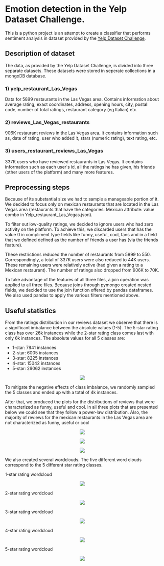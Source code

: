 # Emotion detection in the Yelp Dataset Challenge.

This is a python project is an attempt to create a classifier that performs sentiment analysis in dataset provided by the 
[Yelp Dataset Challenge](https://www.yelp.com/dataset/challenge).

## Description of dataset 

The data, as provided by the Yelp Dataset Challenge, is divided into three separate datasets. These datasets were stored
in seperate collections in a mongoDB database.

### 1) yelp_restaurant_Las_Vegas

Data for 5899 restaurants in the Las Vegas area. Contains information about average rating, exact coordinates, address, 
opening hours, city, postal code, number of total ratings, restaurant category (eg Italian) etc.


### 2) reviews_Las_Vegas_restaurants

906K restaurant reviews in the Las Vegas area. It contains information such as, date of rating, user who added it, 
stars (numeric rating), text rating, etc.

### 3) users_restaurant_reviews_Las_Vegas

337K users who have reviewed restaurants in Las Vegas. It contains information such as each user's id, all the ratings 
he has given, his friends (other users of the platform) and many more features.


## Preprocessing steps

Because of its substantial size we had to sample a manageable portion of it. We decided to focus only on mexican 
restaurants that are located in the Las Vegas area (restaurants that have the categories: Mexican attribute: value 
combo in Yelp_restaurant_Las_Vegas.json).

To filter out low-quality ratings, we decided to ignore users who had zero activity on the platform.
To achieve this, we discarded users that has the value 0 in compliment type fields like funny, useful, cool, fans 
and in a field that we defined defined as the number of friends a user has (via the friends feature).

These restrictions reduced the number of restaurants from 5899 to 550. Correspondingly, a total of 337K users were 
also reduced to 44K users. These remaining users were relatively active (had given a rating to a Mexican restaurant).
The number of ratings also dropped from 906K to 70K.

To take advantage of the features of all three files, a join operation was applied to all three files. Because joins 
through pymongo created nested fields, we decided to use the join function offered by pandas dataframes. 
We also used pandas to apply the various filters mentioned above.


## Useful statistics

From the ratings distribution in our reviews dataset we observe that there is a significant imbalance between the
absolute values (1-5). The 5-star rating class has over 26k instances while the 2-star rating class comes last with only
6k instances. The absolute values for all 5 classes are:

* 1-star: 7841 instances
* 2-star: 6005 instances
* 3-star: 8225 instances
* 4-star: 15042 instances
* 5-star: 26062 instances

<p align="center">
    <img src="https://github.com/diliadis/yelp_sentiment_analysis/blob/master/plots/stars_distribution.png">
</p>

To mitigate the negative effects of class imbalance, we randomly sampled the 5 classes and ended up with a total of
4k instances.

After that, we produced the plots for the distributions of reviews that were characterized as funny, useful and cool.
In all three plots that are presented below we could see that they follow a power-law distribution. Also, the majority of
reviews for the mexican restaurants in the Las Vegas area are not characterized as funny, useful or cool

<p align="center">
    <img src="https://github.com/diliadis/yelp_sentiment_analysis/blob/master/plots/Distribution_of_useful_reviews.png">
</p>

<p align="center">
    <img src="https://github.com/diliadis/yelp_sentiment_analysis/blob/master/plots/Distribution_of_funny_reviews.png">
</p>

<p align="center">
    <img src="https://github.com/diliadis/yelp_sentiment_analysis/blob/master/plots/Distribution_of_cool_reviews.png">
</p>


We also created several wordclouds. The five different word clouds correspond to the 5 different star rating classes.

1-star rating wordcloud
<p align="center">
    <img src="https://github.com/diliadis/yelp_sentiment_analysis/blob/master/word_clouds/rated_1_text.png">
</p>

2-star rating wordcloud
<p align="center">
    <img src="https://github.com/diliadis/yelp_sentiment_analysis/blob/master/word_clouds/rated_2_text.png">
</p>

3-star rating wordcloud
<p align="center">
    <img src="https://github.com/diliadis/yelp_sentiment_analysis/blob/master/word_clouds/rated_3_text.png">
</p>

4-star rating wordcloud
<p align="center">
    <img src="https://github.com/diliadis/yelp_sentiment_analysis/blob/master/word_clouds/rated_4_text.png">
</p>

5-star rating wordcloud
<p align="center">
    <img src="https://github.com/diliadis/yelp_sentiment_analysis/blob/master/word_clouds/rated_5_text.png">
</p>